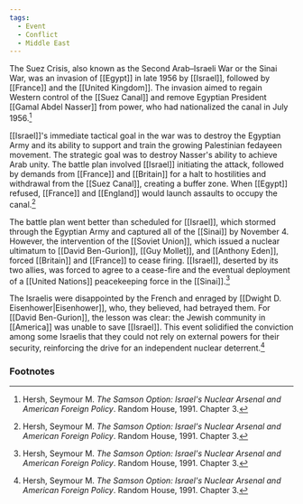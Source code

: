 ```yaml
---
tags:
  - Event
  - Conflict
  - Middle East
---
```

The Suez Crisis, also known as the Second Arab–Israeli War or the Sinai War, was an invasion of [[Egypt]] in late 1956 by [[Israel]], followed by [[France]] and the [[United Kingdom]]. The invasion aimed to regain Western control of the [[Suez Canal]] and remove Egyptian President [[Gamal Abdel Nasser]] from power, who had nationalized the canal in July 1956.[^1]

[[Israel]]'s immediate tactical goal in the war was to destroy the Egyptian Army and its ability to support and train the growing Palestinian fedayeen movement. The strategic goal was to destroy Nasser's ability to achieve Arab unity. The battle plan involved [[Israel]] initiating the attack, followed by demands from [[France]] and [[Britain]] for a halt to hostilities and withdrawal from the [[Suez Canal]], creating a buffer zone. When [[Egypt]] refused, [[France]] and [[England]] would launch assaults to occupy the canal.[^1]

The battle plan went better than scheduled for [[Israel]], which stormed through the Egyptian Army and captured all of the [[Sinai]] by November 4. However, the intervention of the [[Soviet Union]], which issued a nuclear ultimatum to [[David Ben-Gurion]], [[Guy Mollet]], and [[Anthony Eden]], forced [[Britain]] and [[France]] to cease firing. [[Israel]], deserted by its two allies, was forced to agree to a cease-fire and the eventual deployment of a [[United Nations]] peacekeeping force in the [[Sinai]].[^1]

The Israelis were disappointed by the French and enraged by [[Dwight D. Eisenhower|Eisenhower]], who, they believed, had betrayed them. For [[David Ben-Gurion]], the lesson was clear: the Jewish community in [[America]] was unable to save [[Israel]]. This event solidified the conviction among some Israelis that they could not rely on external powers for their security, reinforcing the drive for an independent nuclear deterrent.[^1]

### Footnotes

[^1]: Hersh, Seymour M. *The Samson Option: Israel's Nuclear Arsenal and American Foreign Policy*. Random House, 1991. Chapter 3.